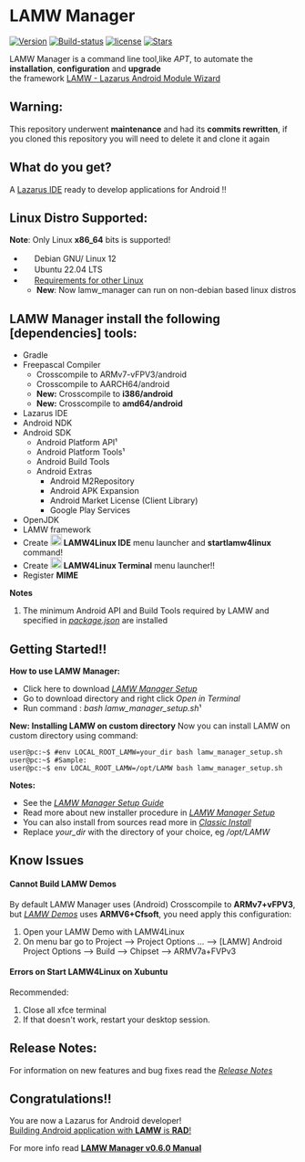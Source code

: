 # LAMW Manager


[![Version](https://img.shields.io/badge/Release-v0.6.0-blue)](https://github.com/dosza/LAMWManager-linux/blob/v0.6.x/lamw_manager/docs/release_notes.md#v060---jan-15-2024) [![Build-status](https://img.shields.io/badge/build-stable-brightgreen)](https://github.com/dosza/LAMWManager-linux/releases/download/v0.6.0/lamw_manager_setup.sh) [![license](https://img.shields.io/github/license/dosza/LAMWManager-linux)](https://github.com/dosza/LAMWManager-linux/blob/v0.6.x/LICENSE) [![Stars](https://img.shields.io/github/stars/dosza/LAMWManager-linux?style=default)](https://github.com/dosza/LAMWManager-linux/stargazers)

LAMW Manager is a command line tool,like *APT*, to automate the **installation**, **configuration** and **upgrade**<br/>the framework [LAMW - Lazarus Android Module Wizard](https://github.com/jmpessoa/lazandroidmodulewizard)

Warning:
---
This repository underwent **maintenance** and had its **commits rewritten**, if you cloned this repository you will need to delete it and clone it again

What do you get?
---
A [Lazarus IDE](http://www.lazarus-ide.org) ready to develop applications for Android !!

Linux Distro Supported:
---	
**Note**: Only Linux **x86_64** bits is supported!
<p>
	<ul>
		<li><img src="https://www.debian.org/logos/openlogo-nd.svg" style="width: 16px;"/> Debian GNU/ Linux 12</li>
		<li><img src="https://assets.ubuntu.com/v1/29985a98-ubuntu-logo32.png" style="width: 16px;"/> Ubuntu 22.04 LTS</li>
		<li><img src="https://upload.wikimedia.org/wikipedia/commons/thumb/3/35/Tux.svg/249px-Tux.svg.png" style="width: 16px;"/> <a href="https://github.com/dosza/LAMWManager-linux/blob/v0.6.x/lamw_manager/docs/other-distros-info.md">Requirements for other Linux</a>
			<ul>
				<li>
					<strong>New</strong>: Now lamw_manager can run on non-debian based linux distros
				</li>
			</ul>
		</li>
	</ul>
</p>

LAMW Manager install the following [dependencies] tools:
---
+	Gradle
+	Freepascal Compiler
	+	Crosscompile to ARMv7-vFPV3/android
	+ 	Crosscompile to AARCH64/android
	+	**New:** Crosscompile to **i386/android**
	+	**New:** Crosscompile to **amd64/android**
+	Lazarus IDE
+	Android NDK
+	Android SDK
	+	Android Platform API¹
	+	Android Platform Tools¹
	+ 	Android Build Tools
	+	Android Extras
		+	Android M2Repository
		+	Android APK Expansion
		+	Android Market License (Client Library)
		+	Google Play Services
+	OpenJDK
+	LAMW framework
+	Create **<img src="https://gitlab.com/freepascal.org/lazarus/lazarus/-/raw/main/images/icons/lazarus_orange.ico" style="width: 20px"/> LAMW4Linux IDE** menu launcher and **startlamw4linux** command!
+	Create **<img src="https://upload.wikimedia.org/wikipedia/commons/thumb/d/da/GNOME_Terminal_icon_2019.svg/240px-GNOME_Terminal_icon_2019.svg.png" style="width: 20px;"/> LAMW4Linux Terminal** menu launcher!!
+	Register **MIME**


**Notes**
1. The minimum Android API and Build Tools required by LAMW and specified in [*package.json*](https://github.com/jmpessoa/lazandroidmodulewizard/blob/v0.6.x/package.json) are installed 

Getting Started!!
---
**How to use LAMW Manager:**
+	Click here to download [*LAMW Manager Setup*](https://github.com/dosza/LAMWManager-linux/releases/download/v0.6.0/lamw_manager_setup.sh)
+	Go to download directory and right click *Open in Terminal*
+	Run command : *bash lamw_manager_setup.sh*¹


**New: Installing LAMW on custom directory**
Now you  can install LAMW on custom directory using command:


```console 
user@pc:~$ #env LOCAL_ROOT_LAMW=your_dir bash lamw_manager_setup.sh
user@pc:~$ #Sample:
user@pc:~$ env LOCAL_ROOT_LAMW=/opt/LAMW bash lamw_manager_setup.sh
```

**Notes:**
+	See the [*LAMW Manager Setup Guide*](https://drive.google.com/open?id=1B6fvTgJ-W7OS7I4mGCZ4sH0U3GqyAeUg)
+	Read more about new installer procedure in [*LAMW Manager Setup*](https://github.com/dosza/LAMWManager-linux/blob/v0.6.x/lamw_manager/docs/lamw_manager_setup.md)
+	You can also install from sources read more in [*Classic Install*](https://github.com/dosza/LAMWManager-linux/blob/v0.6.x/lamw_manager/docs/classic-install.md)
+	Replace *your_dir* with the directory of your choice, eg */opt/LAMW*

Know Issues
---
#### Cannot Build LAMW Demos ####

By default LAMW Manager uses (Android) Crosscompile to **ARMv7+vFPV3**, but [*LAMW Demos*](https://github.com/jmpessoa/lazandroidmodulewizard/tree/v0.6.x/demos) uses **ARMV6+Cfsoft**, you need apply this configuration:
1.	Open your LAMW Demo with LAMW4Linux
2.	On menu bar go to Project --> Project Options ... --> [LAMW] Android Project Options --> Build --> Chipset --> ARMV7a+FVPv3

#### Errors on Start LAMW4Linux on Xubuntu ####
Recommended: 
1. Close all xfce terminal 
2. If that doesn't work, restart your desktop session.

Release Notes:
---
For information on new features and bug fixes read the [*Release Notes*](https://github.com/dosza/LAMWManager-linux/blob/v0.6.x/lamw_manager/docs/release_notes.md#v060---jan-15-2024)

Congratulations!!
---
You are now a Lazarus for Android developer!</br>[Building Android application with **LAMW** is **RAD**!](https://drive.google.com/open?id=1CeDDpuDfRwYrKpN7VHbossH6GfZUfqjm)

For more info read [**LAMW Manager v0.6.0 Manual**](https://github.com/dosza/LAMWManager-linux/blob/v0.6.x/lamw_manager/docs/man.md)

